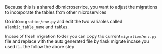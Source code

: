 Because this is a shared db microservice, you want to adjust the migrations to incorporate the tables from other microservices

Go into <code>migration/env.py</code> and edit the two variables called <code>alembic_table_name</code> and <code>tables</code>.

Incase of fresh migration folder you can copy the current <code>migration/env.py</code> file and replace with the auto generated file by flask migrate incase you used it... the follow the above step